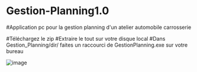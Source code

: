 # Gestion-Planning1.0
#Application pc pour la gestion planning d'un atelier automobile carrosserie

#Téléchargez le zip
#Extraire le tout sur votre disque local
#Dans Gestion_Planning/dir/ faites un raccourci de GestionPlanning.exe sur votre bureau

![image](https://github.com/user-attachments/assets/5463b770-eb87-488e-a6fe-2ad54ec0e580)
